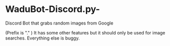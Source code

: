 # WaduBot-Discord.py-
Discord Bot that grabs random images from Google

(Prefix is "." ) It has some other features but it should only be used for image searches. Everything else is buggy.
